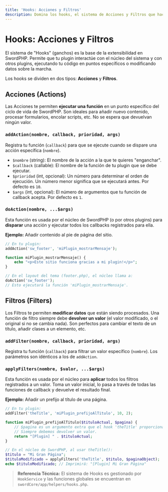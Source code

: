 ```yaml
---
title: 'Hooks: Acciones y Filtros'
description: Domina los hooks, el sistema de Acciones y Filtros que hace a SwordPHP tan extensible y modular.
---
```


# Hooks: Acciones y Filtros

El sistema de "Hooks" (ganchos) es la base de la extensibilidad en SwordPHP. Permite que tu plugin interactúe con el núcleo del sistema y con otros plugins, ejecutando tu código en puntos específicos o modificando datos sobre la marcha.

Los hooks se dividen en dos tipos: **Acciones** y **Filtros**.

## Acciones (Actions)

Las Acciones te permiten **ejecutar una función** en un punto específico del ciclo de vida de SwordPHP. Son ideales para añadir nuevo contenido, procesar formularios, encolar scripts, etc. No se espera que devuelvan ningún valor.

### `addAction(nombre, callback, prioridad, args)`

Registra tu función (`callback`) para que se ejecute cuando se dispare una acción específica (`nombre`).

-   `$nombre` (string): El nombre de la acción a la que te quieres "enganchar".
-   `$callback` (callable): El nombre de la función de tu plugin que se debe ejecutar.
-   `$prioridad` (int, opcional): Un número para determinar el orden de ejecución. Un número menor significa que se ejecutará antes. Por defecto es `10`.
-   `$args` (int, opcional): El número de argumentos que tu función de callback acepta. Por defecto es `1`.

### `doAction(nombre, ...$args)`

Esta función es usada por el núcleo de SwordPHP (o por otros plugins) para **disparar** una acción y ejecutar todos los callbacks registrados para ella.

**Ejemplo:** Añadir contenido al pie de página del sitio.

```php
// En tu plugin:
addAction('sw_footer', 'miPlugin_mostrarMensaje');

function miPlugin_mostrarMensaje() {
    echo "<p>Este sitio funciona gracias a mi plugin!</p>";
}

// En el layout del tema (footer.php), el núcleo llama a:
doAction('sw_footer');
// Esto ejecutará la función 'miPlugin_mostrarMensaje'.
```

## Filtros (Filters)

Los Filtros te permiten **modificar datos** que están siendo procesados. Una función de filtro siempre debe **devolver un valor** (el valor modificado, o el original si no se cambia nada). Son perfectos para cambiar el texto de un título, añadir clases a un elemento, etc.

### `addFilter(nombre, callback, prioridad, args)`

Registra tu función (`callback`) para filtrar un valor específico (`nombre`). Los parámetros son idénticos a los de `addAction`.

### `applyFilters(nombre, $valor, ...$args)`

Esta función es usada por el núcleo para **aplicar** todos los filtros registrados a un valor. Toma un valor inicial, lo pasa a través de todas las funciones de callback y devuelve el resultado final.

**Ejemplo:** Añadir un prefijo al título de una página.

```php
// En tu plugin:
addFilter('theTitle', 'miPlugin_prefijoAlTitulo', 10, 2);

function miPlugin_prefijoAlTitulo($tituloActual, $pagina) {
    // $pagina es un argumento extra que el hook 'theTitle' proporciona.
    // Siempre debemos devolver un valor.
    return "[Plugin] " . $tituloActual;
}

// En el núcleo de SwordPHP, al usar theTitle():
$titulo = "Mi Gran Página";
$tituloModificado = applyFilters('theTitle', $titulo, $paginaObject);
echo $tituloModificado; // Imprimirá: "[Plugin] Mi Gran Página"
```

> **Referencia Técnica:** El sistema de Hooks es gestionado por `HookService` y las funciones globales se encuentran en `swordCore/app/helpers/hooks.php`.


